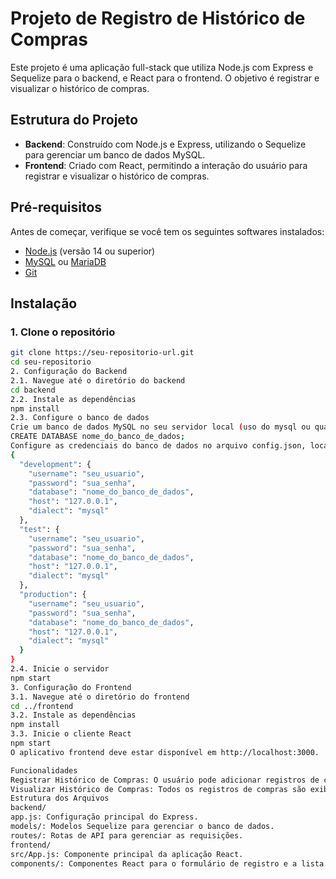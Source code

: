 # Projeto de Registro de Histórico de Compras

Este projeto é uma aplicação full-stack que utiliza Node.js com Express e Sequelize para o backend, e React para o frontend. O objetivo é registrar e visualizar o histórico de compras.

## Estrutura do Projeto

- **Backend**: Construído com Node.js e Express, utilizando o Sequelize para gerenciar um banco de dados MySQL.
- **Frontend**: Criado com React, permitindo a interação do usuário para registrar e visualizar o histórico de compras.

## Pré-requisitos

Antes de começar, verifique se você tem os seguintes softwares instalados:

- [Node.js](https://nodejs.org/) (versão 14 ou superior)
- [MySQL](https://www.mysql.com/) ou [MariaDB](https://mariadb.org/)
- [Git](https://git-scm.com/)

## Instalação

### 1. Clone o repositório

```bash
git clone https://seu-repositorio-url.git
cd seu-repositorio
2. Configuração do Backend
2.1. Navegue até o diretório do backend
cd backend
2.2. Instale as dependências
npm install
2.3. Configure o banco de dados
Crie um banco de dados MySQL no seu servidor local (uso do mysql ou qualquer cliente de gerenciamento de banco de dados, como o MySQL Workbench).
CREATE DATABASE nome_do_banco_de_dados;
Configure as credenciais do banco de dados no arquivo config.json, localizado na pasta backend/config:
{
  "development": {
    "username": "seu_usuario",
    "password": "sua_senha",
    "database": "nome_do_banco_de_dados",
    "host": "127.0.0.1",
    "dialect": "mysql"
  },
  "test": {
    "username": "seu_usuario",
    "password": "sua_senha",
    "database": "nome_do_banco_de_dados",
    "host": "127.0.0.1",
    "dialect": "mysql"
  },
  "production": {
    "username": "seu_usuario",
    "password": "sua_senha",
    "database": "nome_do_banco_de_dados",
    "host": "127.0.0.1",
    "dialect": "mysql"
  }
}
2.4. Inicie o servidor
npm start
3. Configuração do Frontend
3.1. Navegue até o diretório do frontend
cd ../frontend
3.2. Instale as dependências
npm install
3.3. Inicie o cliente React
npm start
O aplicativo frontend deve estar disponível em http://localhost:3000.

Funcionalidades
Registrar Histórico de Compras: O usuário pode adicionar registros de compras, incluindo ID do produto, ID do fornecedor, quantidade e data.
Visualizar Histórico de Compras: Todos os registros de compras são exibidos em uma lista, atualizando em tempo real ao adicionar novos itens.
Estrutura dos Arquivos
backend/
app.js: Configuração principal do Express.
models/: Modelos Sequelize para gerenciar o banco de dados.
routes/: Rotas de API para gerenciar as requisições.
frontend/
src/App.js: Componente principal da aplicação React.
components/: Componentes React para o formulário de registro e a lista de histórico de compras.
